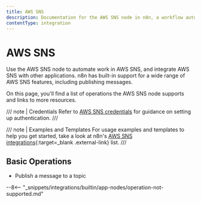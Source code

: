 ```yaml
---
title: AWS SNS
description: Documentation for the AWS SNS node in n8n, a workflow automation platform. Includes details of operations and configuration, and links to examples and credentials information.
contentType: integration
---
```


# AWS SNS

Use the AWS SNS node to automate work in AWS SNS, and integrate AWS SNS with other applications. n8n has built-in support for a wide range of AWS SNS features, including publishing messages.

On this page, you'll find a list of operations the AWS SNS node supports and links to more resources.

/// note | Credentials
Refer to [AWS SNS credentials](/integrations/builtin/credentials/aws/) for guidance on setting up authentication.
///

/// note | Examples and Templates
For usage examples and templates to help you get started, take a look at n8n's [AWS SNS integrations](https://n8n.io/integrations/aws-sns/){:target=_blank .external-link} list.
///

## Basic Operations

* Publish a message to a topic

--8<-- "_snippets/integrations/builtin/app-nodes/operation-not-supported.md"


